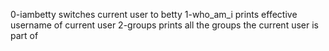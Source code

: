 0-iambetty switches current user to betty
1-who_am_i prints effective username of current user
2-groups prints all the groups the current user is part of
